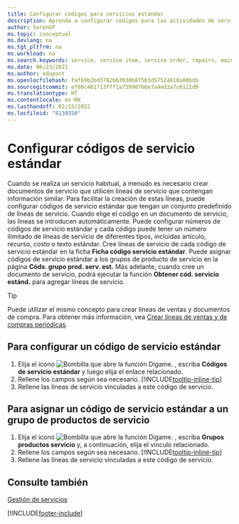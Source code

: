 ```yaml
---
title: Configurar códigos para servicios estándar
description: Aprenda a configurar códigos para las actividades de servicio realizadas con regularidad con un conjunto predefinido de líneas de servicio.
author: SorenGP
ms.topic: conceptual
ms.devlang: na
ms.tgt_pltfrm: na
ms.workload: na
ms.search.keywords: service, service item, service order, repairs, maintenance
ms.date: 06/23/2021
ms.author: edupont
ms.openlocfilehash: faf69b2bd3782b63030b87563d57524818a08bdb
ms.sourcegitcommit: ef80c461713fff1a75998766e7a4ed3a7c6121d0
ms.translationtype: HT
ms.contentlocale: es-MX
ms.lasthandoff: 02/15/2022
ms.locfileid: "8139350"
---
```

# <a name="set-up-standard-service-codes"></a>Configurar códigos de servicio estándar

Cuando se realiza un servicio habitual, a menudo es necesario crear documentos de servicio que utilicen líneas de servicio que contengan información similar. Para facilitar la creación de estas líneas, puede configurar códigos de servicio estándar que tengan un conjunto predefinido de líneas de servicio. Cuando elige el código en un documento de servicio, las líneas se introducen automáticamente. Puede configurar números de códigos de servicio estándar y cada código puede tener un número ilimitado de líneas de servicio de diferentes tipos, incluidas artículo, recurso, costo o texto estándar. Cree líneas de servicio de cada código de servicio estándar en la ficha **Ficha código servicio estándar**. Puede asignar códigos de servicio estándar a los grupos de producto de servicio en la página **Códs. grupo prod. serv. est.** Más adelante, cuando cree un documento de servicio, podrá ejecutar la función **Obtener cód. servicio estánd.** para agregar líneas de servicio.  
  
> [!Tip]
> Puede utilizar el mismo concepto para crear líneas de ventas y documentos de compra. Para obtener más información, vea [Crear líneas de ventas y de compras periódicas](sales-how-work-standard-lines.md).  
  
## <a name="to-set-up-a-standard-service-code"></a>Para configurar un código de servicio estándar

1. Elija el icono ![Bombilla que abre la función Dígame.](media/ui-search/search_small.png "Dígame qué desea hacer") , escriba **Códigos de servicio estándar** y luego elija el enlace relacionado.  
2. Rellene los campos según sea necesario. [!INCLUDE[tooltip-inline-tip](includes/tooltip-inline-tip_md.md)]  
3. Rellene las líneas de servicio vinculadas a este código de servicio.  

## <a name="to-assign-a-standard-service-code-to-a-service-item-group"></a>Para asignar un código de servicio estándar a un grupo de productos de servicio

1. Elija el icono ![Bombilla que abre la función Dígame.](media/ui-search/search_small.png "Dígame qué desea hacer") , escriba **Grupos productos servicio** y, a continuación, elija el vínculo relacionado.  
2. Rellene los campos según sea necesario. [!INCLUDE[tooltip-inline-tip](includes/tooltip-inline-tip_md.md)]
3. Rellene las líneas de servicio vinculadas a este código de servicio.  

## <a name="see-also"></a>Consulte también

[Gestión de servicios](service-service.md)

[!INCLUDE[footer-include](includes/footer-banner.md)]